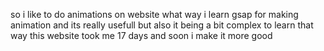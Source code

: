 
so i like to do animations on website what way i learn gsap for making animation and its really usefull but also it being a bit complex to learn that way this website took me 17 days and soon i make it more good 
